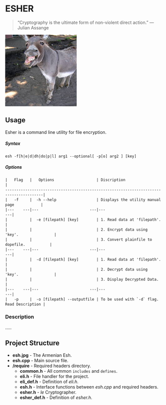 # ESHER

> “Cryptography is the ultimate form of non-violent direct action.” 
> ― Julian Assange

![ESH](/esh.jpg)

## Usage
Esher is a command line utility for file encryption.

##### Syntax
    esh -f[h|e|d|dh|do|p|l] arg1 --optional[ -p[o] arg2 ] [key] 
  
##### Options
    |   Flag   |   Options                   | Discription                                 |
    ---------------------------------------------------------------------------------------|
    |   -f     |  -h --help                  | Displays the utility manual page            |
    |---    ---|---                       ---|---                                       ---|
    |          |  -e [filepath] [key]        | 1. Read data at 'filepath'.                 |
    |          |                             | 2. Encrypt data using 'key'.                |
    |          |                             | 3. Convert plainfile to dopefile.           |
    |---    ---|---                       ---|---                                       ---|
    |          |  -d [filepath] [key]        | 1. Read data at 'filepath'.                 |
    |          |                             | 2. Decrypt data using 'key'.                |
    |          |                             | 3. Display Decrypted Data.                  |
    |---    ---|---                       ---|---                                       ---|
    |   -p     |  -o [filepath] --outputfile | To be used with `-d` flag. Read Description |
                       
    
### Description
.....
 
## Project Structure
* __esh.jpg__ - The Armenian Esh.
* __esh.cpp__ - Main source file.
* __/require__ - Required headers directory.
  * __common.h__ - All common `includes` and `defines`.
  * __eli.h__ - File handler for the project.
  * __eli_def.h__ - Definition of _eli.h_.
  * __esh.h__ - Interface functions between _esh.cpp_ and required headers.
  * __esher.h__ - _le_ Cryptographer.
  * __esher_def.h__ - Definition of _esher.h_.
